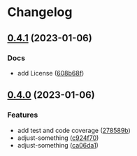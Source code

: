 # Changelog

## [0.4.1](https://github.com/whiteCcinn/husky-php/compare/v0.4.0...v0.4.1) (2023-01-06)


### Docs

* add License ([608b68f](https://github.com/whiteCcinn/husky-php/commit/608b68f62b0982db0ed96759a34d14b03ff05744))

## [0.4.0](https://github.com/whiteCcinn/husky-php/compare/v0.3.2...v0.4.0) (2023-01-06)


### Features

* add test and code coverage ([278589b](https://github.com/whiteCcinn/husky-php/commit/278589b8d1a36dd4b249482888a8ca08c6b99257))
* adjust-something ([c924f70](https://github.com/whiteCcinn/husky-php/commit/c924f7084abdf94740d89962028c4089f9279075))
* adjust-something ([ca06da1](https://github.com/whiteCcinn/husky-php/commit/ca06da191f873625efd62fd604cca826694ef116))
